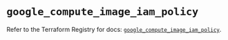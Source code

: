 # `google_compute_image_iam_policy`

Refer to the Terraform Registry for docs: [`google_compute_image_iam_policy`](https://registry.terraform.io/providers/hashicorp/google/6.31.0/docs/resources/compute_image_iam_policy).
